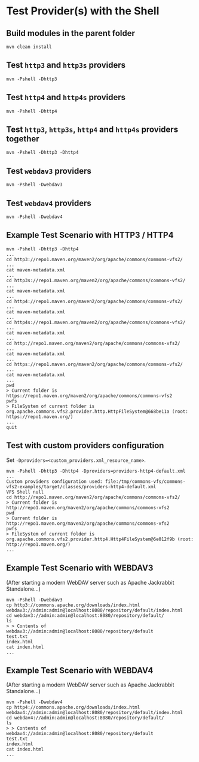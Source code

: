 <!---
 Licensed to the Apache Software Foundation (ASF) under one or more
 contributor license agreements.  See the NOTICE file distributed with
 this work for additional information regarding copyright ownership.
 The ASF licenses this file to You under the Apache License, Version 2.0
 (the "License"); you may not use this file except in compliance with
 the License.  You may obtain a copy of the License at

      http://www.apache.org/licenses/LICENSE-2.0

 Unless required by applicable law or agreed to in writing, software
 distributed under the License is distributed on an "AS IS" BASIS,
 WITHOUT WARRANTIES OR CONDITIONS OF ANY KIND, either express or implied.
 See the License for the specific language governing permissions and
 limitations under the License.
-->

# Test Provider(s) with the Shell

## Build modules in the parent folder

    mvn clean install

## Test `http3` and `http3s` providers

    mvn -Pshell -Dhttp3

## Test `http4` and `http4s` providers

    mvn -Pshell -Dhttp4

## Test `http3`, `http3s`, `http4` and `http4s` providers together

    mvn -Pshell -Dhttp3 -Dhttp4

## Test `webdav3` providers

    mvn -Pshell -Dwebdav3

## Test `webdav4` providers

    mvn -Pshell -Dwebdav4

## Example Test Scenario with HTTP3 / HTTP4

    mvn -Pshell -Dhttp3 -Dhttp4
    ...
    cd http3://repo1.maven.org/maven2/org/apache/commons/commons-vfs2/
    ...
    cat maven-metadata.xml
    ...
    cd http3s://repo1.maven.org/maven2/org/apache/commons/commons-vfs2/
    ...
    cat maven-metadata.xml
    ...
    cd http4://repo1.maven.org/maven2/org/apache/commons/commons-vfs2/
    ...
    cat maven-metadata.xml
    ...
    cd http4s://repo1.maven.org/maven2/org/apache/commons/commons-vfs2/
    ...
    cat maven-metadata.xml
    ...
    cd http://repo1.maven.org/maven2/org/apache/commons/commons-vfs2/
    ...
    cat maven-metadata.xml
    ...
    cd https://repo1.maven.org/maven2/org/apache/commons/commons-vfs2/
    ...
    cat maven-metadata.xml
    ...
    pwd
    > Current folder is https://repo1.maven.org/maven2/org/apache/commons/commons-vfs2
    pwfs
    > FileSystem of current folder is org.apache.commons.vfs2.provider.http.HttpFileSystem@668be11a (root: https://repo1.maven.org/)
    ...
    quit
    


## Test with custom providers configuration

Set `-Dproviders=<custom_providers.xml_resource_name>`.

    mvn -Pshell -Dhttp3 -Dhttp4 -Dproviders=providers-http4-default.xml
    ...
    Custom providers configuration used: file:/tmp/commons-vfs/commons-vfs2-examples/target/classes/providers-http4-default.xml
    VFS Shell null
    cd http://repo1.maven.org/maven2/org/apache/commons/commons-vfs2/
    > Current folder is http://repo1.maven.org/maven2/org/apache/commons/commons-vfs2
    pwd
    > Current folder is http://repo1.maven.org/maven2/org/apache/commons/commons-vfs2
    pwfs
    > FileSystem of current folder is org.apache.commons.vfs2.provider.http4.Http4FileSystem@6e012f9b (root: http://repo1.maven.org/)
    ...

## Example Test Scenario with WEBDAV3

(After starting a modern WebDAV server such as Apache Jackrabbit Standalone...)

    mvn -Pshell -Dwebdav3
    cp http3://commons.apache.org/downloads/index.html webdav3://admin:admin@localhost:8080/repository/default/index.html
    cd webdav3://admin:admin@localhost:8080/repository/default/
    ls
    > > Contents of webdav3://admin:admin@localhost:8080/repository/default
    test.txt
    index.html
    cat index.html
    ...

## Example Test Scenario with WEBDAV4

(After starting a modern WebDAV server such as Apache Jackrabbit Standalone...)

    mvn -Pshell -Dwebdav4
    cp http4://commons.apache.org/downloads/index.html webdav4://admin:admin@localhost:8080/repository/default/index.html
    cd webdav4://admin:admin@localhost:8080/repository/default/
    ls
    > > Contents of webdav4://admin:admin@localhost:8080/repository/default
    test.txt
    index.html
    cat index.html
    ...

